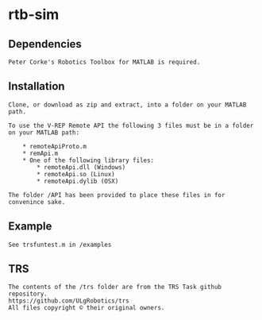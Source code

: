 # rtb-sim

## Dependencies

    Peter Corke's Robotics Toolbox for MATLAB is required.

## Installation

    Clone, or download as zip and extract, into a folder on your MATLAB path.

    To use the V-REP Remote API the following 3 files must be in a folder 
    on your MATLAB path:

        * remoteApiProto.m
        * remApi.m
        * One of the following library files:
            * remoteApi.dll (Windows)
            * remoteApi.so (Linux)
            * remoteApi.dylib (OSX)

    The folder /API has been provided to place these files in for convenince sake.

## Example

    See trsfuntest.m in /examples

## TRS

    The contents of the /trs folder are from the TRS Task github repository.
    https://github.com/ULgRobotics/trs
    All files copyright © their original owners.
